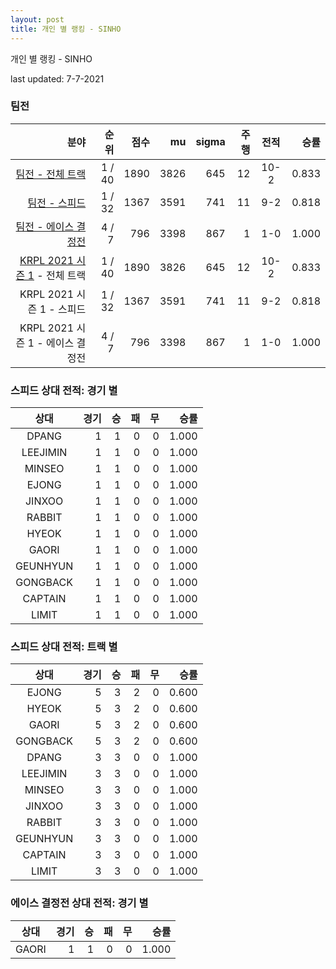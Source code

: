 ```yaml
---
layout: post
title: 개인 별 랭킹 - SINHO
---
```



개인 별 랭킹 - SINHO


last updated: 7-7-2021


### 팀전

| 분야 | 순위 | 점수 | mu | sigma | 주행 | 전적 | 승률 |
|---:|---:|---:|---:|---:|---:|:---:|---:|
| [팀전 - 전체 트랙](../team-full) | 1 / 40 | 1890 | 3826 | 645 | 12 | 10-2 | 0.833 |
| [팀전 - 스피드](../team-speed) | 1 / 32 | 1367 | 3591 | 741 | 11 | 9-2 | 0.818 |
| [팀전 - 에이스 결정전](../team-ace) | 4 / 7 | 796 | 3398 | 867 | 1 | 1-0 | 1.000 |
| [KRPL 2021 시즌 1](../teams-t2021_1) - 전체 트랙 | 1 / 40 | 1890 | 3826 | 645 | 12 | 10-2 | 0.833 |
| KRPL 2021 시즌 1 - 스피드 | 1 / 32 | 1367 | 3591 | 741 | 11 | 9-2 | 0.818 |
| KRPL 2021 시즌 1 - 에이스 결정전 | 4 / 7 | 796 | 3398 | 867 | 1 | 1-0 | 1.000 |

### 스피드 상대 전적: 경기 별

| 상대 | 경기 | 승 | 패 | 무 | 승률 |
|:---:|---:|---:|---:|---:|---:|
| DPANG | 1 | 1 | 0 | 0 | 1.000 |
| LEEJIMIN | 1 | 1 | 0 | 0 | 1.000 |
| MINSEO | 1 | 1 | 0 | 0 | 1.000 |
| EJONG | 1 | 1 | 0 | 0 | 1.000 |
| JINXOO | 1 | 1 | 0 | 0 | 1.000 |
| RABBIT | 1 | 1 | 0 | 0 | 1.000 |
| HYEOK | 1 | 1 | 0 | 0 | 1.000 |
| GAORI | 1 | 1 | 0 | 0 | 1.000 |
| GEUNHYUN | 1 | 1 | 0 | 0 | 1.000 |
| GONGBACK | 1 | 1 | 0 | 0 | 1.000 |
| CAPTAIN | 1 | 1 | 0 | 0 | 1.000 |
| LIMIT | 1 | 1 | 0 | 0 | 1.000 |

### 스피드 상대 전적: 트랙 별

| 상대 | 경기 | 승 | 패 | 무 | 승률 |
|:---:|---:|---:|---:|---:|---:|
| EJONG | 5 | 3 | 2 | 0 | 0.600 |
| HYEOK | 5 | 3 | 2 | 0 | 0.600 |
| GAORI | 5 | 3 | 2 | 0 | 0.600 |
| GONGBACK | 5 | 3 | 2 | 0 | 0.600 |
| DPANG | 3 | 3 | 0 | 0 | 1.000 |
| LEEJIMIN | 3 | 3 | 0 | 0 | 1.000 |
| MINSEO | 3 | 3 | 0 | 0 | 1.000 |
| JINXOO | 3 | 3 | 0 | 0 | 1.000 |
| RABBIT | 3 | 3 | 0 | 0 | 1.000 |
| GEUNHYUN | 3 | 3 | 0 | 0 | 1.000 |
| CAPTAIN | 3 | 3 | 0 | 0 | 1.000 |
| LIMIT | 3 | 3 | 0 | 0 | 1.000 |

### 에이스 결정전 상대 전적: 경기 별

| 상대 | 경기 | 승 | 패 | 무 | 승률 |
|:---:|---:|---:|---:|---:|---:|
| GAORI | 1 | 1 | 0 | 0 | 1.000 |
